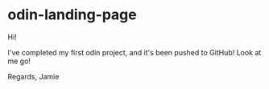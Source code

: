 # odin-landing-page

Hi!

I've completed my first odin project, and it's been pushed to GitHub!
Look at me go!

Regards,
Jamie
